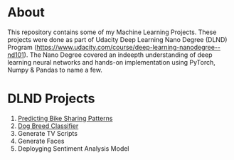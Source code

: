 # About
This repository contains some of my Machine Learning Projects. These projects were done as part of Udacity Deep Learning Nano Degree (DLND) Program (https://www.udacity.com/course/deep-learning-nanodegree--nd101). The Nano Degree covered an indeepth understanding of deep learning neural networks and hands-on implementation using PyTorch, Numpy & Pandas to name a few.    

# DLND Projects
1. [Predicting Bike Sharing Patterns](./bike-sharing/)
2. [Dog Breed Classifier](./project-dog-classification/)
3. Generate TV Scripts
4. Generate Faces
5. Deployging Sentiment Analysis Model
